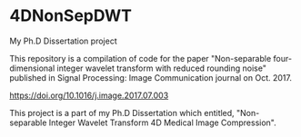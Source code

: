 # 4DNonSepDWT
My Ph.D Dissertation project

This repository is a compilation of code for the paper 
"Non-separable four-dimensional integer wavelet transform with reduced rounding noise" published in Signal Processing: Image Communication journal on Oct. 2017.

https://doi.org/10.1016/j.image.2017.07.003

This project is a part of my Ph.D Dissertation which entitled, "Non-separable Integer Wavelet Transform 4D Medical Image Compression".
